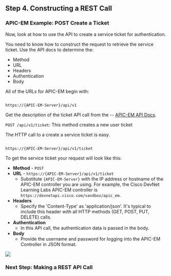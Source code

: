 ## Step 4. Constructing a REST Call

### APIC-EM Example: POST Create a Ticket

Now, look at how to use the API to create a service ticket for authentication.

You need to know how to construct the request to retrieve the service ticket. Use the API docs to determine the:

* Method
* URL
* Headers
* Authentication
* Body

All of the URLs for APIC-EM begin with:

```http

https://{APIC-EM-Server}/api/v1

```

Get the description of the ticket API call from the -- <a href="http://devnetapic.cisco.com" target="_blank">APIC-EM API Docs</a>.

`POST /api/v1/ticket`: This method creates a new user ticket


The HTTP call to a create a service ticket is easy.
```http

https://{APIC-EM-Server}/api/v1/ticket

```

To get the service ticket your request will look like this:

* **Method** - `POST`
* **URL** - `https://{APIC-EM-Server}/api/v1/ticket`
	* Substitute `{APIC-EM-Server}` with the IP address or hostname of the APIC-EM controller you are using. For example, the Cisco DevNet Learning Labs APIC-EM controller is `https://devnetapi.cisco.com/sandbox/apic_em`.
* **Headers**
	* Specify the 'Content-Type' as 'application/json'. It's typical to include this header with all HTTP methods (GET, POST, PUT, DELETE) calls.
* **Authentication**
	* In this API call, the authentication data is passed in the body.
* **Body**
	 * Provide the username and password for logging into the APIC-EM Controller in JSON format.

![](/posts/files/coding-101-rest-basics-ga/assets/images/apic-em-request.png)


### Next Step: Making a REST API Call
